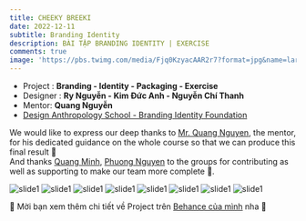 ```yaml
---
title: CHEEKY BREEKI
date: 2022-12-11
subtitle: Branding Identity 
description: BÀI TẬP BRANDING IDENTITY | EXERCISE
comments: true
image: 'https://pbs.twimg.com/media/Fjq0KzyacAAR2r7?format=jpg&name=large'
---
```


<!-- <div class="gallery-box">
  <div class="gallery">
    <img src="https://64.media.tumblr.com/f1983424df22a5968ea3c582d181e308/f12ae9ed481dd2b6-4d/s640x960/7231397e7ae586017ff467b74881818596302901.jpg" alt="Project">
    <img src="https://64.media.tumblr.com/f1983424df22a5968ea3c582d181e308/f12ae9ed481dd2b6-4d/s640x960/7231397e7ae586017ff467b74881818596302901.jpg" alt="Project">
    <img src="https://64.media.tumblr.com/f1983424df22a5968ea3c582d181e308/f12ae9ed481dd2b6-4d/s640x960/7231397e7ae586017ff467b74881818596302901.jpg" alt="Project">
  </div>
  <em>Projects / <a href="https://unsplash.com/" target="_blank">Unsplash</a></em>
</div> -->

- Project : **Branding - Identity - Packaging - Exercise** <BR>
- Designer : **Ry Nguyễn - Kim Đức Anh - Nguyễn Chí Thanh** <BR>
- Mentor: **Quang Nguyễn** <BR>
- [Design Anthropology School - Branding Identity Foundation](https://das.info.vn/offline-course/DqQ4pYwdczH8/brand-identity-foundation) <BR>

We would like to express our deep thanks to [Mr. Quang Nguyen](https://wangrar.design), the mentor, for his dedicated guidance on the whole course so that we can produce this final result 💖<br>
And thanks  [Quang Minh](https://www.behance.net/quangminh6), [Phuong Nguyen](https://www.behance.net/thanhpnguyen) to the groups for contributing as well as supporting to make our team more complete 💖.<br>

![slide1](https://pbs.twimg.com/media/Fjq0Kz6aYAAuI2d?format=jpg&name=4096x4096)
![slide1](https://pbs.twimg.com/media/Fjq0KzzaYAAqwiW?format=jpg&name=large)
![slide1](https://pbs.twimg.com/media/Fjq0KzwaEAA1dPY?format=jpg&name=large)
![slide1](https://pbs.twimg.com/media/Fjq0OO3aEAA3JGP?format=jpg&name=large)
![slide1](https://pbs.twimg.com/media/Fjq0KzyacAAR2r7?format=jpg&name=large)
![slide1](https://pbs.twimg.com/media/Fjq0OPcaYAAqd5W?format=jpg&name=large)
![slide1](https://pbs.twimg.com/media/Fjq0OQEaMAAeY9G?format=jpg&name=large)
![slide1](https://pbs.twimg.com/media/Fjq0OQxacAAbjSo?format=jpg&name=4096x4096)

🌟 Mời bạn xem thêm chi tiết về Project trên [Behance của mình](https://www.behance.net/gallery/158354213/Cheeky-Breeki) nha 🎉
